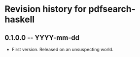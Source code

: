 # Revision history for pdfsearch-haskell

## 0.1.0.0 -- YYYY-mm-dd

* First version. Released on an unsuspecting world.
